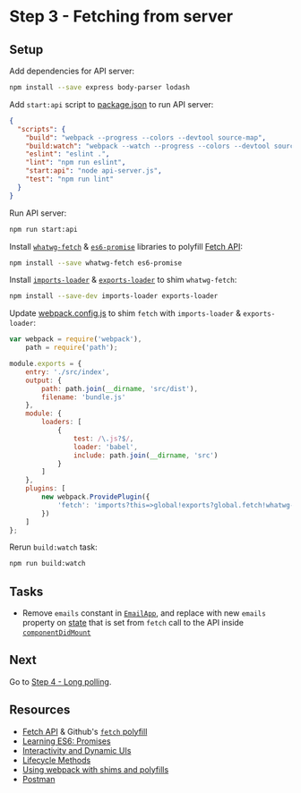# Step 3 - Fetching from server

## Setup

Add dependencies for API server:

```sh
npm install --save express body-parser lodash
```

Add `start:api` script to [package.json](package.json) to run API server:

```json
{
  "scripts": {
    "build": "webpack --progress --colors --devtool source-map",
    "build:watch": "webpack --watch --progress --colors --devtool source-map",
    "eslint": "eslint .",
    "lint": "npm run eslint",
    "start:api": "node api-server.js",
    "test": "npm run lint"
  }
}
```

Run API server:

```sh
npm run start:api
```

Install [`whatwg-fetch`](https://github.com/github/fetch) & [`es6-promise`](https://github.com/stefanpenner/es6-promise) libraries to polyfill [Fetch API](https://developer.mozilla.org/en-US/docs/Web/API/Fetch_API):

```sh
npm install --save whatwg-fetch es6-promise
```

Install [`imports-loader`](https://github.com/webpack/imports-loader) & [`exports-loader`](https://github.com/webpack/exports-loader) to shim `whatwg-fetch`:

```sh
npm install --save-dev imports-loader exports-loader
```

Update [webpack.config.js](webpack.config.js) to shim `fetch` with `imports-loader` & `exports-loader`:

```js
var webpack = require('webpack'),
    path = require('path');

module.exports = {
    entry: './src/index',
    output: {
        path: path.join(__dirname, 'src/dist'),
        filename: 'bundle.js'
    },
    module: {
        loaders: [
            {
                test: /\.js?$/,
                loader: 'babel',
                include: path.join(__dirname, 'src')
            }
        ]
    },
    plugins: [
        new webpack.ProvidePlugin({
            'fetch': 'imports?this=>global!exports?global.fetch!whatwg-fetch'
        })
    ]
};
```

Rerun `build:watch` task:

```sh
npm run build:watch
```

## Tasks

- Remove `emails` constant in [`EmailApp`](src/containers/App.js), and replace with new `emails` property on [state](https://facebook.github.io/react/docs/interactivity-and-dynamic-uis.html) that is set from `fetch` call to the API inside [`componentDidMount`](https://facebook.github.io/react/docs/component-specs.html#mounting-componentdidmount)

## Next

Go to [Step 4 - Long polling](../04-polling/).

## Resources

- [Fetch API](https://developer.mozilla.org/en-US/docs/Web/API/Fetch_API) & Github's [`fetch` polyfill](https://github.com/github/fetch)
- [Learning ES6: Promises](http://www.benmvp.com/learning-es6-promises/)
- [Interactivity and Dynamic UIs](https://facebook.github.io/react/docs/interactivity-and-dynamic-uis.html)
- [Lifecycle Methods](https://facebook.github.io/react/docs/component-specs.html#lifecycle-methods)
- [Using webpack with shims and polyfills](http://mts.io/2015/04/08/webpack-shims-polyfills/)
- [Postman](https://www.getpostman.com/)
